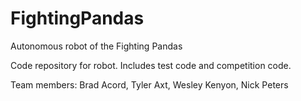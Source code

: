 FightingPandas
==============

Autonomous robot of the Fighting Pandas

Code repository for robot. Includes test code and competition code.

Team members: Brad Acord, Tyler Axt, Wesley Kenyon, Nick Peters
